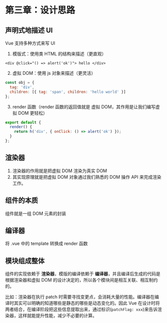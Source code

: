 # 第三章：设计思路

## 声明式地描述 UI

Vue 支持多种方式来写 UI

1. 模版式：使用类 HTML 的结构来描述（更直观）

```vue
<div @click="() => alert('ok')"> hello </div>
```

2. 虚拟 DOM：使用 js 对象来描述（更灵活）

```javascript
const obj = {
  tag: 'div',
  children: [{ tag: 'span', children: 'hello world' }]
};
```

3. render 函数（render 函数的返回值就是 虚拟 DOM，其作用是让我们编写虚拟 DOM 更轻松）

```javascript
export default {
  render() {
    return h('div', { onClick: () => alert('ok') });
  }
};
```

## 渲染器

1. 渲染器的作用就是把虚拟 DOM 渲染为真实 DOM
2. 其实现原理就是把虚拟 DOM 对象通过我们熟悉的 DOM 操作 API 来完成渲染工作。

## 组件的本质

组件就是一组 DOM 元素的封装

## 编译器

将 .vue 中的 template 转换成 render 函数

## 模块组成整体

组件的实现依赖于 **渲染器**，模版的编译依赖于 **编译器**，并且编译后生成的代码是根据渲染器和虚拟 DOM 的设计决定的，所以各个模块间是相互关联、相互制约的。

比如：渲染器在执行 patch 时需要寻找变更点，会消耗大量的性能。编译器在编译时其实可以明确的知道哪些是静态的哪些是动态变化的。因此 Vue 在设计时将两者结合，在编译阶段把这些信息提取出来，通过标识(`patchFlag: xxx`)来告诉渲染器，这样就能提升性能，减少不必要的计算。
